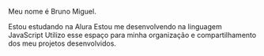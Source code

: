 Meu nome é Bruno Miguel.

Estou estudando na Alura
Estou me desenvolvendo na linguagem JavaScript
Utilizo esse espaço para minha organização e compartilhamento dos meu projetos desenvolvidos.

